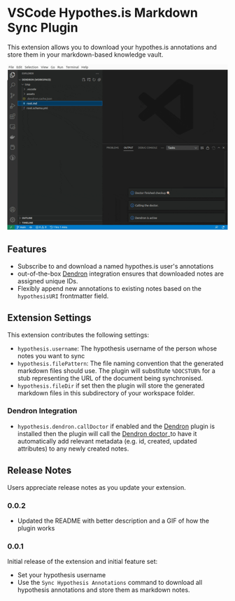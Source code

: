 # VSCode Hypothes.is Markdown Sync Plugin

This extension allows you to download your hypothes.is annotations and store them in your markdown-based knowledge vault.

![screen recording](image/../images/screenrecording.gif)



## Features

- Subscribe to and download a named hypothes.is user's annotations
- out-of-the-box [Dendron](https://dendron.so) integration ensures that downloaded notes are assigned unique IDs.
- Flexibly append new annotations to existing notes based on the `hypothesisURI` frontmatter field.

## Extension Settings


This extension contributes the following settings:

* `hypothesis.username`: The hypothesis username of the person whose notes you want to sync
* `hypothesis.filePattern`: The file naming convention that the generated markdown files should use. The plugin will substitute `%DOCSTUB%` for a stub representing the URL of the document being synchronised.
* `hypothesis.fileDir` if set then the plugin will store the generated markdown files in this subdirectory of your workspace folder.

### Dendron Integration

* `hypothesis.dendron.callDoctor` if enabled and the [Dendron](https://dendron.so) plugin is installed then the plugin will call the [Dendron doctor](https://wiki.dendron.so/notes/ZeC74FYVECsf9bpyngVMU/#fixfrontmatter)_to have it automatically add relevant metadata (e.g. id, created, updated attributes) to any newly created notes.



## Release Notes

Users appreciate release notes as you update your extension.

### 0.0.2

 - Updated the README with better description and a GIF of how the plugin works
 

### 0.0.1

Initial release of the extension and initial feature set:
 - Set your hypothesis username
 - Use the `Sync Hypothesis Annotations` command to download all hypothesis annotations and store them as markdown notes.

